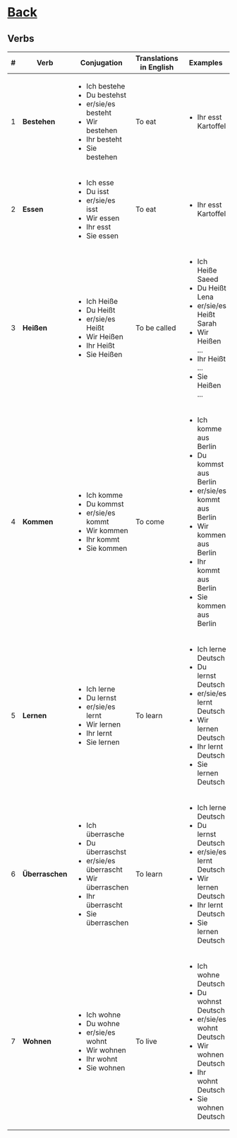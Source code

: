 # [Back](../README.md)

## Verbs
<table>
 <thead>
  <tr>
   <th>#</th>
   <th>Verb</th>
   <th>Conjugation</th>
   <th>Translations in English</th>
   <th>Examples</th>
  </tr>
 </thead>
 <tbody>
  <tr>
   <td>1</td>
   <td><strong>Bestehen</strong></td>
   <td>
    <ul>
     <li>Ich bestehe</li>
     <li>Du bestehst</li>
     <li>er/sie/es besteht</li>
     <li>Wir bestehen</li>
     <li>Ihr besteht</li>
     <li>Sie bestehen</li>
    </ul>
   </td>
   <td>To eat</td>
   <td>
    <ul>
     <li>Ihr esst Kartoffel</li>
    </ul>
   </td>
  </tr>
  <tr>
   <td>2</td>
   <td><strong>Essen</strong></td>
   <td>
    <ul>
     <li>Ich esse</li>
     <li>Du isst</li>
     <li>er/sie/es isst</li>
     <li>Wir essen</li>
     <li>Ihr esst</li>
     <li>Sie essen</li>
    </ul>
   </td>
   <td>To eat</td>
   <td>
    <ul>
     <li>Ihr esst Kartoffel</li>
    </ul>
   </td>
  </tr>
  <tr>
   <td>3</td>
   <td><strong>Heißen</strong></td>
   <td>
    <ul>
     <li>Ich Heiße</li>
     <li>Du Heißt</li>
     <li>er/sie/es Heißt</li>
     <li>Wir Heißen</li>
     <li>Ihr Heißt</li>
     <li>Sie Heißen</li>
    </ul>
   </td>
   <td>To be called</td>
   <td>
    <ul>
     <li>Ich Heiße Saeed</li>
     <li>Du Heißt Lena</li>
     <li>er/sie/es Heißt Sarah</li>
     <li>Wir Heißen ...</li>
     <li>Ihr Heißt ...</li>
     <li>Sie Heißen ...</li>
    </ul>
   </td>
  </tr>
  <tr>
   <td>4</td>
   <td><strong>Kommen</strong></td>
   <td>
    <ul>
     <li>Ich komme</li>
     <li>Du kommst</li>
     <li>er/sie/es kommt</li>
     <li>Wir kommen</li>
     <li>Ihr kommt</li>
     <li>Sie kommen</li>
    </ul>
   </td>
   <td>To come</td>
   <td>
    <ul>
     <li>Ich komme aus Berlin</li>
     <li>Du kommst aus Berlin</li>
     <li>er/sie/es kommt aus Berlin</li>
     <li>Wir kommen aus Berlin</li>
     <li>Ihr kommt aus Berlin</li>
     <li>Sie kommen aus Berlin</li>
    </ul>
   </td>
  </tr>
  <tr>
   <td>5</td>
   <td><strong>Lernen</strong></td>
   <td>
    <ul>
     <li>Ich lerne</li>
     <li>Du lernst</li>
     <li>er/sie/es lernt</li>
     <li>Wir lernen</li>
     <li>Ihr lernt</li>
     <li>Sie lernen</li>
    </ul>
   </td>
   <td>To learn</td>
   <td>
    <ul>
     <li>Ich lerne Deutsch</li>
     <li>Du lernst Deutsch</li>
     <li>er/sie/es lernt Deutsch</li>
     <li>Wir lernen Deutsch</li>
     <li>Ihr lernt Deutsch</li>
     <li>Sie lernen Deutsch</li>
    </ul>
   </td>
  </tr>
  <tr>
   <td>6</td>
   <td><strong>Überraschen</strong></td>
   <td>
    <ul>
     <li>Ich überrasche</li>
     <li>Du überraschst</li>
     <li>er/sie/es überrascht</li>
     <li>Wir überraschen</li>
     <li>Ihr überrascht</li>
     <li>Sie überraschen</li>
    </ul>
   </td>
   <td>To learn</td>
   <td>
    <ul>
     <li>Ich lerne Deutsch</li>
     <li>Du lernst Deutsch</li>
     <li>er/sie/es lernt Deutsch</li>
     <li>Wir lernen Deutsch</li>
     <li>Ihr lernt Deutsch</li>
     <li>Sie lernen Deutsch</li>
    </ul>
   </td>
  </tr>
  <tr>
   <td>7</td>
   <td><strong>Wohnen</strong></td>
   <td>
    <ul>
     <li>Ich wohne</li>
     <li>Du wohne</li>
     <li>er/sie/es wohnt</li>
     <li>Wir wohnen</li>
     <li>Ihr wohnt</li>
     <li>Sie wohnen</li>
    </ul>
   </td>
   <td>To live</td>
   <td>
    <ul>
     <li>Ich wohne Deutsch</li>
     <li>Du wohnst Deutsch</li>
     <li>er/sie/es wohnt Deutsch</li>
     <li>Wir wohnen Deutsch</li>
     <li>Ihr wohnt Deutsch</li>
     <li>Sie wohnen Deutsch</li>
    </ul>
   </td>
  </tr>
  
 </tbody>
</table>
